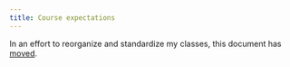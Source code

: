 ```yaml
---
title: Course expectations
---
```


In an effort to reorganize and standardize my classes, this document has [moved][ref01].

[ref01]: https://github.com/pmean/classes/blob/master/general/src/course-expectations.md
